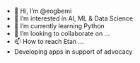 - 👋 Hi, I’m @eogbemi
- 👀 I’m interested in AI, ML & Data Science
- 🌱 I’m currently learning Python
- 💞️ I’m looking to collaborate on ...
- 📫 How to reach Etan ...
- Developing apps in support of advocacy

<!---
eogbemi/eogbemi is a ✨ special ✨ repository because its `README.md` (this file) appears on your GitHub profile.
You can click the Preview link to take a look at your changes.
--->
